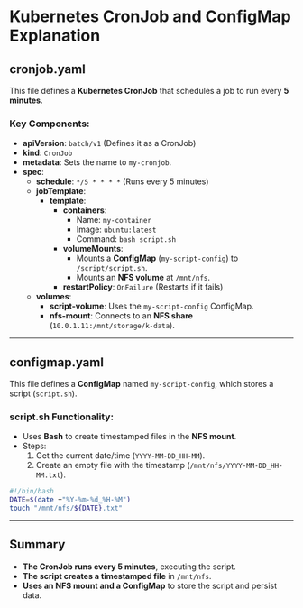 # Kubernetes CronJob and ConfigMap Explanation

## cronjob.yaml
This file defines a **Kubernetes CronJob** that schedules a job to run every **5 minutes**.

### Key Components:
- **apiVersion**: `batch/v1` (Defines it as a CronJob)
- **kind**: `CronJob`
- **metadata**: Sets the name to `my-cronjob`.
- **spec**:
  - **schedule**: `*/5 * * * *` (Runs every 5 minutes)
  - **jobTemplate**:
    - **template**:
      - **containers**:
        - Name: `my-container`
        - Image: `ubuntu:latest`
        - Command: `bash script.sh`
      - **volumeMounts**:
        - Mounts a **ConfigMap** (`my-script-config`) to `/script/script.sh`.
        - Mounts an **NFS volume** at `/mnt/nfs`.
      - **restartPolicy**: `OnFailure` (Restarts if it fails)
  - **volumes**:
    - **script-volume**: Uses the `my-script-config` ConfigMap.
    - **nfs-mount**: Connects to an **NFS share** (`10.0.1.11:/mnt/storage/k-data`).

---

## configmap.yaml
This file defines a **ConfigMap** named `my-script-config`, which stores a script (`script.sh`).

### script.sh Functionality:
- Uses **Bash** to create timestamped files in the **NFS mount**.
- Steps:
  1. Get the current date/time (`YYYY-MM-DD_HH-MM`).
  2. Create an empty file with the timestamp (`/mnt/nfs/YYYY-MM-DD_HH-MM.txt`).

```bash
#!/bin/bash
DATE=$(date +"%Y-%m-%d_%H-%M")
touch "/mnt/nfs/${DATE}.txt"
```

---

## Summary
- **The CronJob runs every 5 minutes**, executing the script.
- **The script creates a timestamped file** in `/mnt/nfs`.
- **Uses an NFS mount and a ConfigMap** to store the script and persist data.

